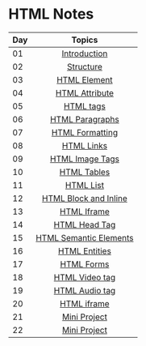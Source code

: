 # HTML Notes


| Day |   Topics     | 
| ----- | :------------------: |
| 01    |  [ Introduction](./01_Introduction.md) |
| 02    |  [ Structure](./02_Structure.md) |
| 03    |  [ HTML Element](./03_Html_Elements.md) |
| 04    |  [ HTML Attribute](./04_Html_Atrribute.md) |
| 05    |  [ HTML tags](./05_Heading_tags.md) |
| 06    |  [ HTML Paragraphs](./06_HTML_Paragraph_tag.md) |
| 07    |  [ HTML Formatting](./07_HTML_Fromatting.md) |
| 08    |  [ HTML Links](./08_HTML_Links.md) |
| 09    |  [ HTML Image Tags](./09_Image_tag.md) |
| 10    |  [ HTML Tables](./10_HTML_Tables.md) |
| 11    |  [ HTML List](./11_HTML_Lists.md) |
| 12    |  [ HTML Block and Inline](./12_HTML_Block&Inline.md) |
| 13    |  [ HTML Iframe](./13_HTML_Iframe.md) |
| 14    |  [ HTML Head Tag](./14_HTML_Head.md) |
| 15    |  [ HTML Semantic Elements](./15_HTML_Semantic_Elements.md) |
| 16    |  [ HTML Entities](./16_HTML_ENTITIES.md) |
| 17    |  [ HTML Forms](./17_HTML_Forms.md) |
| 18    |  [ HTML Video tag](./18_video_tag.md) |
| 19    |  [ HTML Audio tag](./19_audio_tag.md) |
| 20    |  [ HTML iframe](./20_inframe.md) |
| 21    |  [ Mini Project](./main_project.html) |
| 22    |  [ Mini Project](./Project.html) |